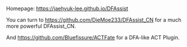 Homepage: https://jaehyuk-lee.github.io/DFAssist

You can turn to https://github.com/DieMoe233/DFAssist_CN for a much more powerful DFAssist_CN.

And https://github.com/Bluefissure/ACTFate for a DFA-like ACT Plugin.
